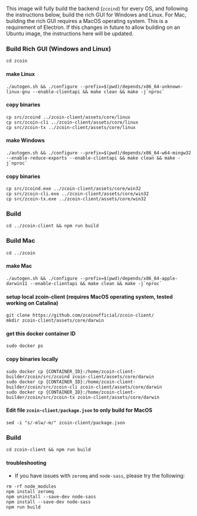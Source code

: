 This image will fully build the backend (`zcoind`) for every OS, and following the instructions below, build the rich GUI for Windows and Linux.
For Mac, building the rich GUI requires a MacOS operating system. This is a requirement of Electron. If this changes in future to allow building on an Ubuntu image, the instructions here will be updated.

### Build Rich GUI (Windows and Linux)
```
cd zcoin
```

#### make Linux
```
./autogen.sh && ./configure --prefix=$(pwd)/depends/x86_64-unknown-linux-gnu --enable-clientapi && make clean && make -j`nproc`
```

#### copy binaries
```
cp src/zcoind ../zcoin-client/assets/core/linux
cp src/zcoin-cli ../zcoin-client/assets/core/linux
cp src/zcoin-tx ../zcoin-client/assets/core/linux
```

#### make Windows
```
./autogen.sh && ./configure --prefix=$(pwd)/depends/x86_64-w64-mingw32 --enable-reduce-exports --enable-clientapi && make clean && make -j`nproc`
```

#### copy binaries
```
cp src/zcoind.exe ../zcoin-client/assets/core/win32
cp src/zcoin-cli.exe ../zcoin-client/assets/core/win32
cp src/zcoin-tx.exe ../zcoin-client/assets/core/win32
```

### Build
```
cd ../zcoin-client && npm run build
```

### Build Mac
```
cd ../zcoin
```

#### make Mac
```
./autogen.sh && ./configure --prefix=$(pwd)/depends/x86_64-apple-darwin11 --enable-clientapi && make clean && make -j`nproc`
```

#### setup local zcoin-client (requires MacOS operating system, tested working on Catalina)
```
git clone https://github.com/zcoinofficial/zcoin-client/
mkdir zcoin-client/assets/core/darwin
```

#### get this docker container ID
```
sudo docker ps
```

#### copy binaries locally
```
sudo docker cp {CONTAINER_ID}:/home/zcoin-client-builder/zcoin/src/zcoind zcoin-client/assets/core/darwin
sudo docker cp {CONTAINER_ID}:/home/zcoin-client-builder/zcoin/src/zcoin-cli zcoin-client/assets/core/darwin
sudo docker cp {CONTAINER_ID}:/home/zcoin-client-builder/zcoin/src/zcoin-tx zcoin-client/assets/core/darwin
```

#### Edit file `zcoin-client/package.json` to only build for MacOS
```
sed -i "s/-mlw/-m/" zcoin-client/package.json
```

### Build
```
cd zcoin-client && npm run build
```

#### troubleshooting
- If you have issues with `zeromq` and `node-sass`, please try the following:
```
rm -rf node_modules
npm install zeromq
npm uninstall --save-dev node-sass
npm install --save-dev node-sass
npm run build
```